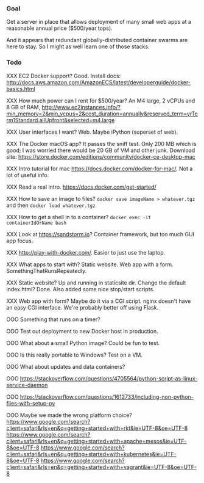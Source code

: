 ### Goal

Get a server in place that allows deployment of many small web apps at a reasonable annual price ($500/year tops).

And it appears that redundant globally-distributed container swarms are here to stay. So I might as well learn one of those stacks.

### Todo

XXX EC2 Docker support? Good. Install docs: http://docs.aws.amazon.com/AmazonECS/latest/developerguide/docker-basics.html

XXX How much power can I rent for $500/year? An M4 large, 2 vCPUs and 8 GB of RAM, http://www.ec2instances.info/?min_memory=2&min_vcpus=2&cost_duration=annually&reserved_term=yrTerm1Standard.allUpfront&selected=m4.large

XXX User interfaces I want? Web. Maybe iPython (superset of web).

XXX The Docker macOS app? It passes the sniff test. Only 200 MB which is good; I was worried there would be 20 GB of VM and other junk. Download site: https://store.docker.com/editions/community/docker-ce-desktop-mac

XXX Intro tutorial for mac https://docs.docker.com/docker-for-mac/. Not a lot of useful info.

XXX Read a real intro. https://docs.docker.com/get-started/

XXX How to save an image to files? `docker save imageName > whatever.tgz` and then `docker load whatever.tgz`

XXX How to get a shell in to a container? `docker exec -it containerIdOrName bash`

XXX Look at https://sandstorm.io? Container framework, but too much GUI app focus.

XXX http://play-with-docker.com/. Easier to just use the laptop.

XXX What apps to start with? Static website. Web app with a form. SomethingThatRunsRepeatedly.

XXX Static website? Up and running in staticsite dir. Change the default index.html? Done. Also added some nice stop/start scripts.

XXX Web app with form? Maybe do it via a CGI script. nginx doesn't have an easy CGI interface. We're probably better off using Flask.

OOO Something that runs on a timer?

OOO Test out deployment to new Docker host in production.

OOO What about a small Python image? Could be fun to test.

OOO Is this really portable to Windows? Test on a VM.

OOO What about updates and data containers?

OOO https://stackoverflow.com/questions/4705564/python-script-as-linux-service-daemon

OOO https://stackoverflow.com/questions/1612733/including-non-python-files-with-setup-py

OOO Maybe we made the wrong platform choice?
https://www.google.com/search?client=safari&rls=en&q=getting+started+with+rkt&ie=UTF-8&oe=UTF-8
https://www.google.com/search?client=safari&rls=en&q=getting+started+with+apache+mesos&ie=UTF-8&oe=UTF-8
https://www.google.com/search?client=safari&rls=en&q=getting+started+with+kubernetes&ie=UTF-8&oe=UTF-8
https://www.google.com/search?client=safari&rls=en&q=getting+started+with+vagrant&ie=UTF-8&oe=UTF-8